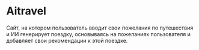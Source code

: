 # Aitravel
Сайт, на котором пользователь вводит свои пожелания по путешествия и ИИ генерирует поездку, 
основываясь на пожеланиях пользователя и добавляет свои рекомендации к этой поездке.
